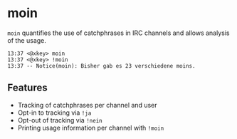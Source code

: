 moin
====

`moin` quantifies the use of catchphrases in IRC channels and allows analysis
of the usage.

```
13:37 <@xkey> moin
13:37 <@xkey> !moin
13:37 -- Notice(moin): Bisher gab es 23 verschiedene moins.
```

## Features
- Tracking of catchphrases per channel and user
- Opt-in to tracking via `!ja`
- Opt-out of tracking via `!nein`
- Printing usage information per channel with `!moin`
